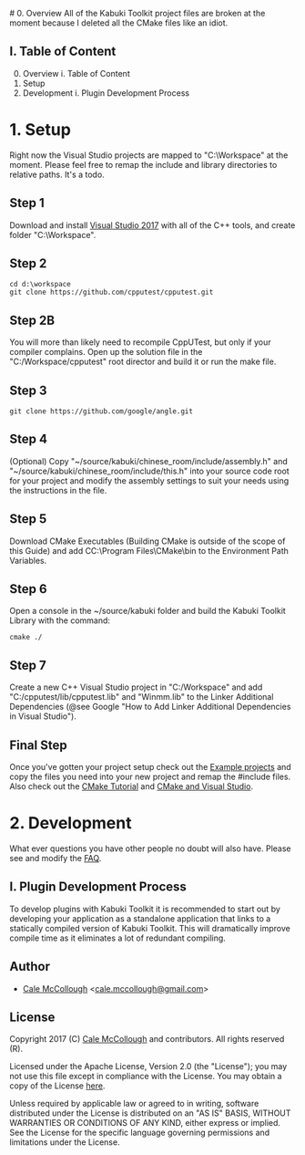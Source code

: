 ﻿﻿﻿﻿# 0. OverviewAll of the Kabuki Toolkit project files are broken at the moment because I deleted all the CMake files like an idiot.## I. Table of Content0. Overview    i. Table of Content1. Setup2. Development    i. Plugin Development Process# 1. SetupRight now the Visual Studio projects are mapped to "C:\Workspace" at the moment. Please feel free to remap the include and library directories to relative paths. It's a todo.## Step 1Download and install [Visual Studio 2017](https://www.visualstudio.com/) with all of the C++ tools, and create folder "C:\Workspace".## Step 2```cd d:\workspacegit clone https://github.com/cpputest/cpputest.git```## Step 2BYou will more than likely need to recompile CppUTest, but only if your compiler complains. Open up the solution file in the "C:/Workspace/cpputest" root director and build it or run the make file.## Step 3```git clone https://github.com/google/angle.git```## Step 4(Optional) Copy "~/source/kabuki/chinese_room/include/assembly.h" and "~/source/kabuki/chinese_room/include/this.h" into your source code root for your project and modify the assembly settings to suit your needs using the instructions in the file.## Step 5Download CMake Executables (Building CMake is outside of the scope of this Guide) and add CC:\Program Files\CMake\bin to the Environment Path Variables.## Step 6Open a console in the ~/source/kabuki folder and build the Kabuki Toolkit Library with the command:```cmake ./```## Step 7Create a new C++ Visual Studio project in "C:/Workspace" and add "C:/cpputest/lib/cpputest.lib" and "Winmm.lib" to the Linker Additional Dependencies (@see Google "How to Add Linker Additional Dependencies in Visual Studio").## Final StepOnce you've gotten your project setup check out the [Example projects](https://github.com/kabuki-project/kabuki/tree/master/projects) and copy the files you need into your new project and remap the #include files. Also check out the [CMake Tutorial](https://cmake.org/cmake-tutorial/) and [CMake and Visual Studio](https://cognitivewaves.wordpress.com/cmake-and-visual-studio/).# 2. DevelopmentWhat ever questions you have other people no doubt will also have. Please see and modify the [FAQ](https://github.com/kabuki-project/kabuki/tree/master/docs/faq).## I. Plugin Development ProcessTo develop plugins with Kabuki Toolkit it is recommended to start out by developing your application as a standalone application that links to a statically compiled version of Kabuki Toolkit. This will dramatically improve compile time as it eliminates a lot of redundant compiling.## Author* [Cale McCollough](https://calemccollough.github.io) <[cale.mccollough@gmail.com](mailto:cale.mccollough@gmail.com)>## LicenseCopyright 2017 (C) [Cale McCollough](mailto:calemccollough@gmail.com) and contributors. All rights reserved (R).Licensed under the Apache License, Version 2.0 (the "License"); you may not use this file except in compliance with the License. You may obtain a copy of the License [here](http://www.apache.org/licenses/LICENSE-2.0).Unless required by applicable law or agreed to in writing, software distributed under the License is distributed on an "AS IS" BASIS, WITHOUT WARRANTIES OR CONDITIONS OF ANY KIND, either express or implied. See the License for the specific language governing permissions and limitations under the License.